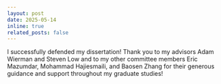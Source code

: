 ```yaml
---
layout: post
date: 2025-05-14
inline: true
related_posts: false
---
```


I successfully defended my dissertation! Thank you to my advisors Adam Wierman and Steven Low and to my other committee members Eric Mazumdar, Mohammad Hajiesmaili, and Baosen Zhang for their generous guidance and support throughout my graduate studies!
